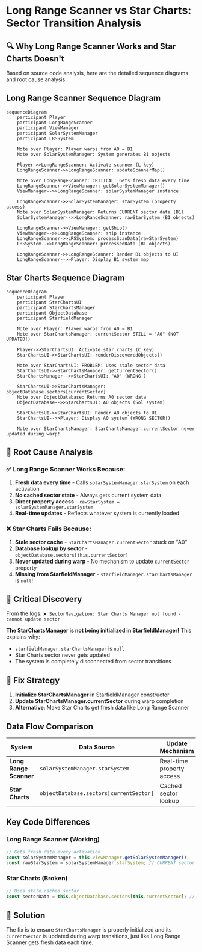 # Long Range Scanner vs Star Charts: Sector Transition Analysis

## 🔍 **Why Long Range Scanner Works and Star Charts Doesn't**

Based on source code analysis, here are the detailed sequence diagrams and root cause analysis:

## Long Range Scanner Sequence Diagram

```mermaid
sequenceDiagram
    participant Player
    participant LongRangeScanner
    participant ViewManager
    participant SolarSystemManager
    participant LRSSystem
    
    Note over Player: Player warps from A0 → B1
    Note over SolarSystemManager: System generates B1 objects
    
    Player->>LongRangeScanner: Activate scanner (L key)
    LongRangeScanner->>LongRangeScanner: updateScannerMap()
    
    Note over LongRangeScanner: CRITICAL: Gets fresh data every time
    LongRangeScanner->>ViewManager: getSolarSystemManager()
    ViewManager-->>LongRangeScanner: solarSystemManager instance
    
    LongRangeScanner->>SolarSystemManager: starSystem (property access)
    Note over SolarSystemManager: Returns CURRENT sector data (B1)
    SolarSystemManager-->>LongRangeScanner: rawStarSystem (B1 objects)
    
    LongRangeScanner->>ViewManager: getShip()
    ViewManager-->>LongRangeScanner: ship instance
    LongRangeScanner->>LRSSystem: processScanData(rawStarSystem)
    LRSSystem-->>LongRangeScanner: processedData (B1 objects)
    
    LongRangeScanner->>LongRangeScanner: Render B1 objects to UI
    LongRangeScanner-->>Player: Display B1 system map
```

## Star Charts Sequence Diagram

```mermaid
sequenceDiagram
    participant Player
    participant StarChartsUI
    participant StarChartsManager
    participant ObjectDatabase
    participant StarfieldManager
    
    Note over Player: Player warps from A0 → B1
    Note over StarChartsManager: currentSector STILL = "A0" (NOT UPDATED!)
    
    Player->>StarChartsUI: Activate star charts (C key)
    StarChartsUI->>StarChartsUI: renderDiscoveredObjects()
    
    Note over StarChartsUI: PROBLEM: Uses stale sector data
    StarChartsUI->>StarChartsManager: getCurrentSector()
    StarChartsManager-->>StarChartsUI: "A0" (WRONG!)
    
    StarChartsUI->>StarChartsManager: objectDatabase.sectors[currentSector]
    Note over ObjectDatabase: Returns A0 sector data
    ObjectDatabase-->>StarChartsUI: A0 objects (Sol system)
    
    StarChartsUI->>StarChartsUI: Render A0 objects to UI
    StarChartsUI-->>Player: Display A0 system (WRONG SECTOR!)
    
    Note over StarChartsManager: StarChartsManager.currentSector never updated during warp!
```

## 🚨 **Root Cause Analysis**

### **✅ Long Range Scanner Works Because:**
1. **Fresh data every time** - Calls `solarSystemManager.starSystem` on each activation
2. **No cached sector state** - Always gets current system data
3. **Direct property access** - `rawStarSystem = solarSystemManager.starSystem`
4. **Real-time updates** - Reflects whatever system is currently loaded

### **❌ Star Charts Fails Because:**
1. **Stale sector cache** - `StarChartsManager.currentSector` stuck on "A0"
2. **Database lookup by sector** - `objectDatabase.sectors[this.currentSector]`
3. **Never updated during warp** - No mechanism to update `currentSector` property
4. **Missing from StarfieldManager** - `starfieldManager.starChartsManager` is `null`!

## 🔧 **Critical Discovery**

From the logs: `❌ SectorNavigation: Star Charts Manager not found - cannot update sector`

**The StarChartsManager is not being initialized in StarfieldManager!** This explains why:
- `starfieldManager.starChartsManager` is `null`
- Star Charts sector never gets updated
- The system is completely disconnected from sector transitions

## 🎯 **Fix Strategy**

1. **Initialize StarChartsManager** in StarfieldManager constructor
2. **Update StarChartsManager.currentSector** during warp completion
3. **Alternative**: Make Star Charts get fresh data like Long Range Scanner

## Data Flow Comparison

| System | Data Source | Update Mechanism | Sector Awareness |
|--------|-------------|------------------|------------------|
| **Long Range Scanner** | `solarSystemManager.starSystem` | Real-time property access | ✅ Always current |
| **Star Charts** | `objectDatabase.sectors[currentSector]` | Cached sector lookup | ❌ Stale cache |

## Key Code Differences

### Long Range Scanner (Working)
```javascript
// Gets fresh data every activation
const solarSystemManager = this.viewManager.getSolarSystemManager();
const rawStarSystem = solarSystemManager.starSystem; // CURRENT sector
```

### Star Charts (Broken)
```javascript
// Uses stale cached sector
const sectorData = this.objectDatabase.sectors[this.currentSector]; // STALE "A0"
```

## 🎯 **Solution**

The fix is to ensure `StarChartsManager` is properly initialized and its `currentSector` is updated during warp transitions, just like Long Range Scanner gets fresh data each time.
